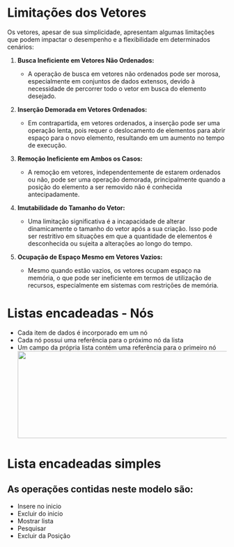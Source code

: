# Limitações dos Vetores
Os vetores, apesar de sua simplicidade, apresentam algumas limitações que podem impactar o desempenho e a flexibilidade em determinados cenários:

1. **Busca Ineficiente em Vetores Não Ordenados:**
   - A operação de busca em vetores não ordenados pode ser morosa, especialmente em conjuntos de dados extensos, devido à necessidade de percorrer todo o vetor em busca do elemento desejado.

2. **Inserção Demorada em Vetores Ordenados:**
   - Em contrapartida, em vetores ordenados, a inserção pode ser uma operação lenta, pois requer o deslocamento de elementos para abrir espaço para o novo elemento, resultando em um aumento no tempo de execução.

3. **Remoção Ineficiente em Ambos os Casos:**
   - A remoção em vetores, independentemente de estarem ordenados ou não, pode ser uma operação demorada, principalmente quando a posição do elemento a ser removido não é conhecida antecipadamente.

4. **Imutabilidade do Tamanho do Vetor:**
   - Uma limitação significativa é a incapacidade de alterar dinamicamente o tamanho do vetor após a sua criação. Isso pode ser restritivo em situações em que a quantidade de elementos é desconhecida ou sujeita a alterações ao longo do tempo.

5. **Ocupação de Espaço Mesmo em Vetores Vazios:**
   - Mesmo quando estão vazios, os vetores ocupam espaço na memória, o que pode ser ineficiente em termos de utilização de recursos, especialmente em sistemas com restrições de memória.


# Listas encadeadas - Nós
   - Cada item de dados é incorporado em um nó
   - Cada nó possui uma referência para o próximo nó da lista
   - Um campo da própria lista contém uma referência para o primeiro nó
      <img src="images\Nó.png" width="500" height="200">

# Lista encadeadas simples
## As operações contidas neste modelo são:
   - Insere no inicio
   - Excluir do inicio
   - Mostrar lista
   - Pesquisar
   - Excluir da Posição

